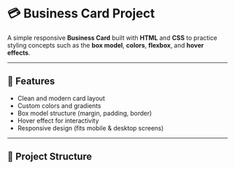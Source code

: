 # 💳 Business Card Project

A simple responsive **Business Card** built with **HTML** and **CSS** to practice styling concepts such as the **box model**, **colors**, **flexbox**, and **hover effects**.

---

## 🧠 Features
- Clean and modern card layout  
- Custom colors and gradients  
- Box model structure (margin, padding, border)  
- Hover effect for interactivity  
- Responsive design (fits mobile & desktop screens)

---

## 🧱 Project Structure
